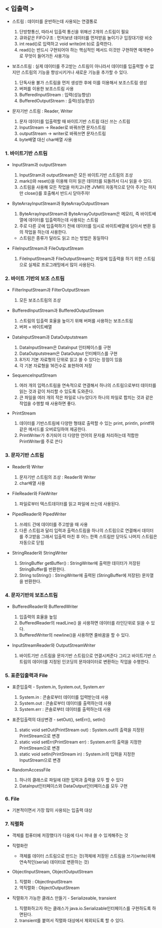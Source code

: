 ## < 입출력 >
- 스트림 : 데이터를 운반하는데 사용되는 연결통로
  1) 단방향통신, 따라서 입출력 통신을 위해선 2개의 스트림이 필요
  2) 큐와같은 FIFO구조 : 먼저보낸 데이터를 먼저받음 놀이기구 입장대기랑 비슷
  3) int read()로 입력하고 void write(int b)로 출력한다.
  4) read()는 반드시 구현되어야 하는 핵심적인 메서드 이것만 구현하면 매개변수로 무엇이 들어가든 사용가능

- 보조스트림 : 실제 데이터를 주고받는 스트림이 아니라서 데이터를 입출력할 수 없지만 스트림의 기능을 향상시키거나 새로운 기능을 추가할 수 있다.
    1) 단독사용 불가 스트림을 먼저 생성한 후에 이를 이용해서 보조스트림 생성
    2) 버퍼를 이용한 보조스트림 사용
    3) BufferedInputStream : 입력(성능향상)
    4) BufferedOutputStream : 출력(성능향상)

- 문자기반 스트림 : Reader, Writer
  1) 문자 데이터를 입출력할 때 바이트기반 스트림 대신 쓰는 스트림
  2) InputStream -> Reader로 바꿔쓰면 문자스트림
  3) outputStream -> writer로 바꿔쓰면 문자스트림
  4) byte배열 대신 char배열 사용

### 1. 바이트기반 스트림
- InputStram과 outputStream
  1) InputStram과 outputStream은 모든 바이트기반 스트림의 조상
  2) mark()와 reset()을 이용해 이미 읽은 데이터를 되돌려서 다시 읽을 수 있다.
  3) 스트림을 사용해 모든 작업을 마치고나면 JVM이 자동적으로 닫아 주기는 하지만 close()를 호출해서 반드시 닫아주자!

- ByteArrayInputStream과 ByteArrayOutputStream
  1) ByteArrayInputStream과 ByteArrayOutputStream은 메모리, 즉 바이트배열에 데이터를 입출력하는데 사용되는 스트림 
  2) 주로 다른 곳에 입출력하기 전에 데이터를 임시로 바이트배열에 담아서 변환 등의 작업을 하는데 사용한다.
  * 스트림은 종류가 달라도 읽고 쓰는 방법은 동일하다
 
- FileInputStream과 FileOutputStream
  1) FileInputStream과 FileOutputStream는 파일에 입출력을 하기 위한 스트림으로 실제로 프로그래밍에서 많이 사용된다.

### 2. 바이트 기반의 보조 스트림
- FilterInputStream과 FilterOutputStream
  1) 모든 보조스트림의 조상
  
- BufferedInputStream과 BufferedOutputStream
  1) 스트림의 입출력 효율을 높이기 위해 버퍼를 사용하는 보조스트림
  2) 버퍼 = 바이트배열
    
- DataInputStream과 DataOutputstream
  1) DataInputStream은 DataInput 인터페이스를 구현
  2) DataOutputstream은 DataOutput 인터페이스를 구현
  3) 8가지 기본 자료형의 단위로 읽고 쓸 수 있다는 장점이 있음
  4) 각 기본 자료형을 16진수로 표현하여 저장

- SequenceInputStream
  1) 여러 개의 입력스트림을 연속적으로 연결해서 하나의 스트림으로부터 데이터를 읽는 것과 같이 처리할 수 있도록 도와준다.
  2) 큰 파일을 여러 개의 작은 파일로 나누었다가 하나의 파일로 합치는 것과 같은 작업을 수행할 때 사용하면 좋다.

- PrintStream
  1) 데이터를 기반스트림에 다양한 형태로 출력할 수 있는 print, println, printf와 같은 메서드를 오버로딩하여 제공한다.
  2) PrintWriter가 추가되어 더 다양한 언어의 문자를 처리하는데 적합한 PrintWriter를 주로 쓴다

### 3. 문자기반 스트림
- Reader와 Writer
  1) 문자기반 스트림의 조상 : Reader와 Writer
  2) char배열 사용

- FileReader와 FileWriter
  1) 파일로부터 텍스트데이터를 읽고 파일에 쓰는데 사용된다.

- PipedReader와 PipedWriter
  1) 쓰레드 간에 데이터를 주고받을 때 사용
  2) 다른 스트림과 달리 입력과 출력스트림을 하나의 스트림으로 연결해서 데이터를 주고받음 그래서 입출력 마친 후 어느 한쪽 스트림만 닫아도 나머지 스트림은 자동으로 닫힘

- StringReader와 StringWriter
  1) StringBuffer getBuffer() : StringWriter에 출력한 데이터가 저장된 StringBuffer를 반환한다.
  2) String toString() : StringWriter에 출력된 (StringBuffer에 저장된) 문자열을 반환한다.


### 4. 문자기반의 보조스트림
- BufferedReader와 BufferedWriter
  1) 입출력의 효율을 높임
  2) BufferedReader의 readLine() 을 사용하면 데이터를 라인단위로 읽을 수 있다.
  3) BufferedWriter의 newline()을 사용하면 줄바꿈을 할 수 있다.

- InputStreamReader와 OutputStreamWriter
  1) 바이트기반 스트림을 문자기반 스트림으로 연결시켜준다 그리고 바이트기반 스트림의 데이터를 지정된 인코딩의 문자데이터로 변환하는 작업을 수행한다.

### 5. 표준입출력과 File
- 표준입출력 - System.in, System.out, System.err
  1) System.in : 콘솔로부터 데이터를 입력받는데 사용
  2) System.out : 콘솔로부터 데이터를 출력하는데 사용
  3) System.err : 콘솔로부터 데이터를 출력하는데 사용

- 표준입출력의 대상변경 - setOut(), setErr(), setln()
  1) static void setOut(PrintStream out) : System.out의 출력을 지정된 PrintStream으로 변경
  2) static void setErr(PrintStream err) : System.err의 출력을 지정한 PrintStream으로 변경
  3) static void setIn(PrintStream in)   : System.in의 입력을 지정한 InputStream으로 변경

- RandomAccessFile
  1) 하나의 클래스로 파일에 대한 입력과 출력을 모두 할 수 있다
  2) DataInput인터페이스와 DataOutput인터페이스를 모두 구현
  
### 6. File 
- 기본적이면서 가장 많이 사용되는 입출력 대상

### 7. 직렬화
- 객체를 컴퓨터에 저장했다가 다음에 다시 꺼내 쓸 수 있게해주는 것
- 직렬화란
  - 객체를 데이터 스트림으로 만드는 것(객체에 저장된 스트림을 쓰기(write)위해 연속적인(serial) 데이터로 변환하는 것)

- ObjectInputStream, ObjectOutputStream
  1) 직렬화 : ObjectInputStream
  2) 역직렬화 : ObjectOutputStream

- 직렬화가 가능한 클래스 만들기 - Serializeable, transient
  1) 직렬화하고자 하는 클래스가 java.io.Serializable인터페이스를 구현하도록 하면된다.
  2) transient를 붙여서 직렬화 대상에서 제외되도록 할 수 있다.